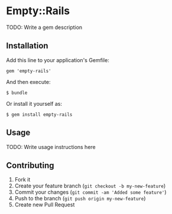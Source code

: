 # Empty::Rails

TODO: Write a gem description

## Installation

Add this line to your application's Gemfile:

    gem 'empty-rails'

And then execute:

    $ bundle

Or install it yourself as:

    $ gem install empty-rails

## Usage

TODO: Write usage instructions here

## Contributing

1. Fork it
2. Create your feature branch (`git checkout -b my-new-feature`)
3. Commit your changes (`git commit -am 'Added some feature'`)
4. Push to the branch (`git push origin my-new-feature`)
5. Create new Pull Request

